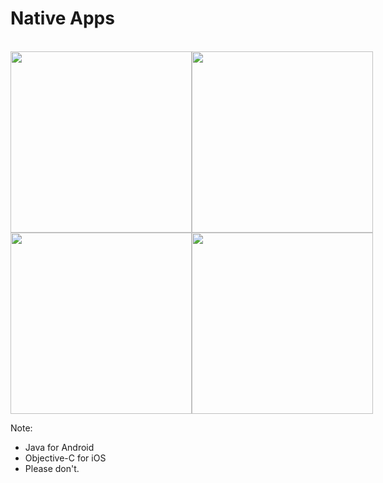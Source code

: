 # Native Apps

<br />

<div style="display: flex; justify-content: space-around;">
    <div class="r-stack">
        <img src="img/1280px-Java_programming_language_logo.svg.png" height="290"/>
        <img src="img/close.svg" height="290" />    
    </div>    
    <div class="r-stack">
        <img src="img/xcode-12-256x256_2x.png" height="290" />
        <img src="img/close.svg" height="290" />    
    </div>    
</div>

Note:

- Java for Android
- Objective-C for iOS
- Please don't.